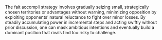 The fait accompli strategy involves gradually seizing small, strategically chosen territories or advantages without warning, minimizing opposition by exploiting opponents’ natural reluctance to fight over minor losses. By steadily accumulating power in incremental steps and acting swiftly without prior discussion, one can mask ambitious intentions and eventually build a dominant position that rivals find too risky to challenge.
